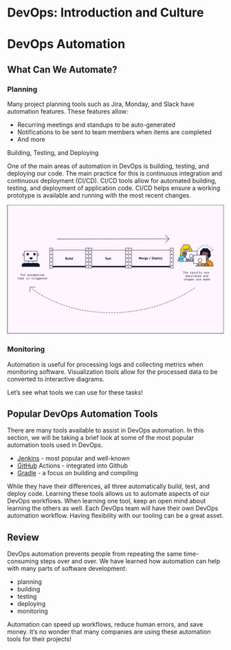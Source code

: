 # DevOps: Introduction and Culture
# DevOps Automation

## What Can We Automate?
### Planning

Many project planning tools such as Jira, Monday, and Slack have automation features. These features allow:
* Recurring meetings and standups to be auto-generated
* Notifications to be sent to team members when items are completed
* And more

Building, Testing, and Deploying

One of the main areas of automation in DevOps is building, testing, and deploying our code. The main practice for this is continuous integration and continuous deployment (CI/CD). CI/CD tools allow for automated building, testing, and deployment of application code. CI/CD helps ensure a working prototype is available and running with the most recent changes.

![](./img/devops-automation-1.svg)

### Monitoring

Automation is useful for processing logs and collecting metrics when monitoring software. Visualization tools allow for the processed data to be converted to interactive diagrams.

Let’s see what tools we can use for these tasks!

## Popular DevOps Automation Tools

There are many tools available to assist in DevOps automation. In this section, we will be taking a brief look at some of the most popular automation tools used in DevOps.
* [Jenkins](https://www.jenkins.io/) - most popular and well-known
* [GitHub](https://github.com/features/actions) Actions - integrated into Github
* [Gradle](https://gradle.org/) - a focus on building and compiling

While they have their differences, all three automatically build, test, and deploy code. Learning these tools allows us to automate aspects of our DevOps workflows. When learning one tool, keep an open mind about learning the others as well. Each DevOps team will have their own DevOps automation workflow. Having flexibility with our tooling can be a great asset.

## Review

DevOps automation prevents people from repeating the same time-consuming steps over and over. We have learned how automation can help with many parts of software development:
* planning
* building
* testing
* deploying
* monitoring

Automation can speed up workflows, reduce human errors, and save money. It’s no wonder that many companies are using these automation tools for their projects!
